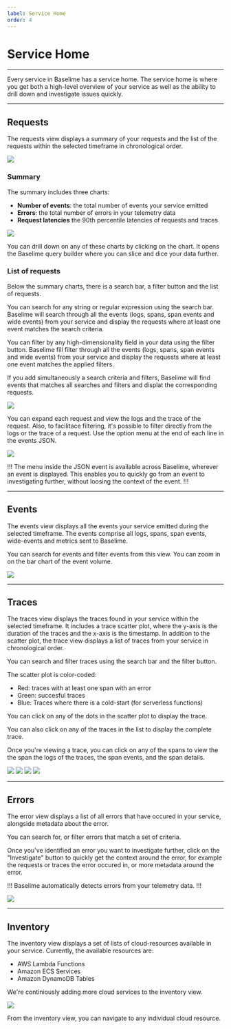 ```yaml
---
label: Service Home
order: 4
---
```


# Service Home

---

Every service in Baselime has a service home. The service home is where you get both a high-level overview of your service as well as the ability to drill down and investigate issues quickly.

---

## Requests

The requests view displays a summary of your requests and the list of the requests within the selected timeframe in chronological order.

![](../assets/images/illustrations/analyzing-data/home/requests.png)

### Summary

The summary includes three charts:
- **Number of events**: the total number of events your service emitted
- **Errors**: the total number of errors in your telemetry data
- **Request latencies** the 90th percentile latencies of requests and traces

![](../assets/images/illustrations/analyzing-data/home/summary.png)

You can drill down on any of these charts by clicking on the chart. It opens the Baselime query builder where you can slice and dice your data further. 

### List of requests

Below the summary charts, there is a search bar, a filter button and the list of requests.

You can search for any string or regular expression using the search bar. Baselime will search through all the events (logs, spans, span events and wide events) from your service and display the requests where at least one event matches the search criteria.

You can filter by any high-dimensionality field in your data using the filter button. Baselime fill filter through all the events (logs, spans, span events and wide events) from your service and display the requests where at least one event matches the applied filters.

If you add simultaneously a search criteria and filters, Baselime will find events that matches all searches and filters and displat the corresponding requests.

![](../assets/images/illustrations/analyzing-data/home/requests-filters.png)

You can expand each request and view the logs and the trace of the request. Also, to facilitace filtering, it's possible to filter directly from the logs or the trace of a request. Use the option menu at the end of each line in the events JSON.

![](../assets/images/illustrations/analyzing-data/home/request-logs.png)

!!!
The menu inside the JSON event is available across Baselime, wherever an event is displayed. This enables you to quickly go from an event to investigating further, without loosing the context of the event.
!!!

---

## Events

The events view displays all the events your service emitted during the selected timeframe. The events comprise all logs, spans, span events, wide-events and metrics sent to Baselime.

You can search for events and filter events from this view. You can zoom in on the bar chart of the event volume.

![](../assets/images/illustrations/analyzing-data/home/events.png)

---

## Traces

The traces view displays the traces found in your service within the selected timeframe. It includes a trace scatter plot, where the y-axis is the duration of the traces and the x-axis is the timestamp. In addition to the scatter plot, the trace view displays a list of traces from your service in chronological order.

You can search and filter traces using the search bar and the filter button.

The scatter plot is color-coded:

- Red: traces with at least one span with an error
- Green: succesful traces
- Blue: Traces where there is a cold-start (for serverless functions)

You can click on any of the dots in the scatter plot to display the trace.

You can also click on any of the traces in the list to display the complete trace.

Once you're viewing a trace, you can click on any of the spans to view the the span the logs of the traces, the span events, and the span details.

![](../assets/images/illustrations/analyzing-data/home/traces.png)
![](../assets/images/illustrations/analyzing-data/home/trace.png)
![](../assets/images/illustrations/analyzing-data/home/trace-timeline.png)
![](../assets/images/illustrations/analyzing-data/home/trace-logs.png)

---

## Errors

The error view displays a list of all errors that have occured in your service, alongside metadata about the error.

You can search for, or filter errors that match a set of criteria.

Once you've identified an error you want to investigate further, click on the "Investigate" button to quickly get the context around the error, for example the requests or traces the error occured in, or more metadata around the error.

!!!
Baselime automatically detects errors from your telemetry data.
!!!

![](../assets/images/illustrations/analyzing-data/home/errors.png)

---

## Inventory

The inventory view displays a set of lists of cloud-resources available in your service. Currently, the available resources are:

- AWS Lambda Functions
- Amazon ECS Services
- Amazon DynamoDB Tables

We're continiously adding more cloud services to the inventory view.

![](../assets/images/illustrations/analyzing-data/home/inventory.png)

From the inventory view, you can navigate to any individual cloud resource.